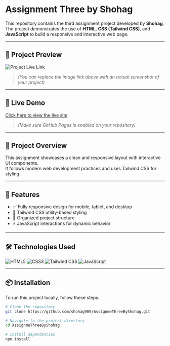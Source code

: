# Assignment Three by Shohag

This repository contains the third assignment project developed by **Shohag**.  
The project demonstrates the use of **HTML**, **CSS (Tailwind CSS)**, and **JavaScript** to build a responsive and interactive web page.

---

## 📸 Project Preview

![Project Live Link](https://hvac-project-shohag.netlify.app/)

> *(You can replace the image link above with an actual screenshot of your project)*

---

## 🔗 Live Demo

[Click here to view the live site](https://shohag989.github.io/AssignmeThreeByShohag/)  
> *(Make sure GitHub Pages is enabled on your repository)*

---

## 📁 Project Overview

This assignment showcases a clean and responsive layout with interactive UI components.  
It follows modern web development practices and uses Tailwind CSS for styling.

---

## 🚀 Features

- ✅ Fully responsive design for mobile, tablet, and desktop
- 🎨 Tailwind CSS utility-based styling
- 📂 Organized project structure
- ⚡ JavaScript interactions for dynamic behavior

---

## 🛠️ Technologies Used

<p>
  <img src="https://img.shields.io/badge/HTML5-E34F26?style=for-the-badge&logo=html5&logoColor=white" alt="HTML5" />
  <img src="https://img.shields.io/badge/CSS3-1572B6?style=for-the-badge&logo=css3&logoColor=white" alt="CSS3" />
  <img src="https://img.shields.io/badge/Tailwind_CSS-38B2AC?style=for-the-badge&logo=tailwind-css&logoColor=white" alt="Tailwind CSS" />
  <img src="https://img.shields.io/badge/JavaScript-F7DF1E?style=for-the-badge&logo=javascript&logoColor=black" alt="JavaScript" />
</p>

---

## 📦 Installation

To run this project locally, follow these steps:

```bash
# Clone the repository
git clone https://github.com/shohag989/AssignmeThreeByShohag.git

# Navigate to the project directory
cd AssignmeThreeByShohag

# Install dependencies
npm install
